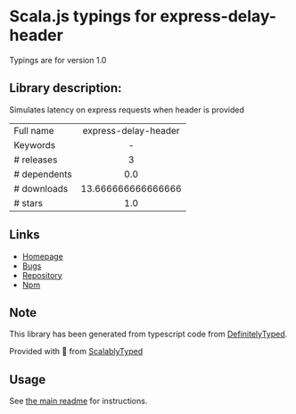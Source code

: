 
# Scala.js typings for express-delay-header

Typings are for version 1.0

## Library description:
Simulates latency on express requests when header is provided

|                    |                 |
| ------------------ | :-------------: |
| Full name          | express-delay-header |
| Keywords           | - |
| # releases         | 3 |
| # dependents       | 0.0 |
| # downloads        | 13.666666666666666 |
| # stars            | 1.0 |

## Links
- [Homepage](https://github.com/guisehn/express-delay-header#readme)
- [Bugs](https://github.com/guisehn/express-delay-header/issues)
- [Repository](https://github.com/guisehn/express-delay-header)
- [Npm](https://www.npmjs.com/package/express-delay-header)
    


## Note
This library has been generated from typescript code from [DefinitelyTyped](https://definitelytyped.org).

Provided with :purple_heart: from [ScalablyTyped](https://github.com/oyvindberg/ScalablyTyped)

## Usage
See [the main readme](../../readme.md) for instructions.


